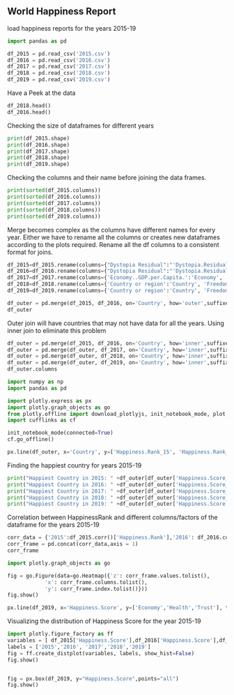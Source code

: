 

## World Happiness Report

load happiness reports for the years 2015-19


```python
import pandas as pd
```


```python
df_2015 = pd.read_csv('2015.csv')
df_2016 = pd.read_csv('2016.csv')
df_2017 = pd.read_csv('2017.csv')
df_2018 = pd.read_csv('2018.csv')
df_2019 = pd.read_csv('2019.csv')
```

Have a Peek at the data


```python
df_2018.head()
df_2016.head()
```

Checking the size of dataframes for different years


```python
print(df_2015.shape)
print(df_2016.shape)
print(df_2017.shape)
print(df_2018.shape)
print(df_2019.shape)
```

Checking the columns and their name before joining the data frames.


```python
print(sorted(df_2015.columns))
print(sorted(df_2016.columns))
print(sorted(df_2017.columns))
print(sorted(df_2018.columns))
print(sorted(df_2019.columns))              
```

Merge becomes complex as the columns have different names for every year.
Either we have to rename all the columns or creates new dataframes according to the plots required.
Rename all the df columns to a consistent format for joins.


```python
df_2015=df_2015.rename(columns={"Dystopia Residual":"'Dystopia.Residual",'Economy (GDP per Capita)':'Economy','Happiness Rank':'Happiness.Rank','Happiness Score':'Happiness.Score', 'Health (Life Expectancy)':'Health', 'Standard Error':'Standard.Error', 'Trust (Government Corruption)':'Trust'})
df_2016=df_2016.rename(columns={"Dystopia Residual":"'Dystopia.Residual",'Economy (GDP per Capita)':'Economy','Happiness Rank':'Happiness.Rank','Happiness Score':'Happiness.Score', 'Health (Life Expectancy)':'Health', 'Standard Error':'Standard.Error', 'Trust (Government Corruption)':'Trust','Lower Confidence Interval':'Lower.Confidence.Interval','Upper Confidence Interval':'Upper.Confidence.Interval'})
df_2017=df_2017.rename(columns={'Economy..GDP.per.Capita.':'Economy', 'Health..Life.Expectancy.':'Health.Life.Expectancy', 'Trust..Government.Corruption.':'Trust'})
df_2018=df_2018.rename(columns={'Country or region':'Country', 'Freedom to make life choices':'Freedom', 'GDP per capita':'Economy',  'Healthy life expectancy':'Health', 'Overall rank':'Happiness.Rank', 'Perceptions of corruption':'Trust', 'Score':'Happiness.Score', 'Social support':'Family'})
df_2019=df_2019.rename(columns={'Country or region':'Country', 'Freedom to make life choices':'Freedom', 'GDP per capita':'Economy',  'Healthy life expectancy':'Health', 'Overall rank':'Happiness.Rank', 'Perceptions of corruption':'Trust', 'Score':'Happiness.Score', 'Social support':'Family'})
```


```python
df_outer = pd.merge(df_2015, df_2016, on='Country', how='outer',suffixes=["_15","_16"])
df_outer
```

Outer join will have countries that may not have data for all the years. Using inner join to eliminate this problem


```python
df_outer = pd.merge(df_2015, df_2016, on='Country', how='inner',suffixes=["_15","_16"])
df_outer = pd.merge(df_outer, df_2017, on='Country', how='inner',suffixes=["","_17"])
df_outer = pd.merge(df_outer, df_2018, on='Country', how='inner',suffixes=["_17","_18"])
df_outer = pd.merge(df_outer, df_2019, on='Country', how='inner',suffixes=["_17","_19"])
df_outer.columns
```


```python
import numpy as np
import pandas as pd

import plotly.express as px
import plotly.graph_objects as go
from plotly.offline import download_plotlyjs, init_notebook_mode, plot, iplot
import cufflinks as cf

init_notebook_mode(connected=True)
cf.go_offline()
```


```python
px.line(df_outer, x='Country', y=['Happiness.Rank_15', 'Happiness.Rank_16','Happiness.Rank_17','Happiness.Rank_18'], title='Happiness rank for different Years')
```

Finding the happiest country for years 2015-19


```python
print("Happiest Country in 2015: " +df_outer[df_outer['Happiness.Score_15']==df_outer['Happiness.Score_15'].max()].Country)
print("Happiest Country in 2016: " +df_outer[df_outer['Happiness.Score_16']==df_outer['Happiness.Score_16'].max()].Country)
print("Happiest Country in 2017: " +df_outer[df_outer['Happiness.Score_17']==df_outer['Happiness.Score_17'].max()].Country)
print("Happiest Country in 2018: " +df_outer[df_outer['Happiness.Score_18']==df_outer['Happiness.Score_18'].max()].Country)
print("Happiest Country in 2019: " +df_outer[df_outer['Happiness.Score']==df_outer['Happiness.Score'].max()].Country)
```

Correlation between HappinessRank and different columns/factors of the dataframe for the years 2015-19


```python
corr_data = {'2015':df_2015.corr()['Happiness.Rank'],'2016': df_2016.corr()['Happiness.Rank'],'2017':df_2017.corr()['Happiness.Rank'],'2018':df_2018.corr()['Happiness.Rank'],'2019':df_2019.corr()['Happiness.Rank']}
corr_frame = pd.concat(corr_data,axis = 1)
corr_frame
```


```python
import plotly.graph_objects as go

fig = go.Figure(data=go.Heatmap({'z': corr_frame.values.tolist(),
            'x': corr_frame.columns.tolist(),
            'y': corr_frame.index.tolist()}))
fig.show()
```


```python
px.line(df_2019, x='Happiness.Score', y=['Economy','Health','Trust'], title='Happiness score vs. Economy, Health and Trust')
```

Visualizing the distribution of Happiness Score for the year 2015-19


```python
import plotly.figure_factory as ff
variables = [ df_2015['Happiness.Score'],df_2016['Happiness.Score'],df_2017['Happiness.Score'],df_2018['Happiness.Score'],df_2019['Happiness.Score']]
labels = ['2015','2016', '2017','2018','2019']
fig = ff.create_distplot(variables, labels, show_hist=False)
fig.show()

```


```python

fig = px.box(df_2019, y="Happiness.Score",points="all")
fig.show()
```
